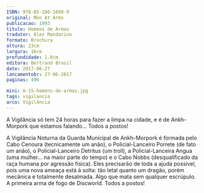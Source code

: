 ```yaml
---
ISBN: 978-85-286-1698-9
original: Men At Arms
publicacao: 1993
titulo: Homens de Armas
tradutor: Alex Mandarino
formato: Brochura
altura: 23cm
largura: 16cm
profundidade: 1.8cm
editora: Bertrand Brasil
date: 2017-06-27
lancamentobr: 27-06-2017
paginas: 490

mini: m-15-homens-de-armas.jpg
tags: vigilancia
arco: Vigilância
---
```


A Vigilância só tem 24 horas para fazer a limpa na cidade, e é de Ankh-Morpork que estamos falando… Todos a postos!

A Vigilância Noturna da Guarda Municipal de Ankh-Morpork é formada pelo Cabo Cenoura (tecnicamente um anão), o Policial-Lanceiro Porrete (de fato um anão), o Policial-Lanceiro Detritus (um troll), a Policial-Lanceira Angua (uma mulher… na maior parte do tempo) e o Cabo Nobbs (desqualificado da raça humana por agressão física). Eles precisarão de toda a ajuda possível, pois uma nova ameaça está à solta: tão letal quanto um dragão, porém mecânica e totalmente desalmada. Algo que mata sem qualquer escrúpulo. A primeira arma de fogo de Discworld. Todos a postos!